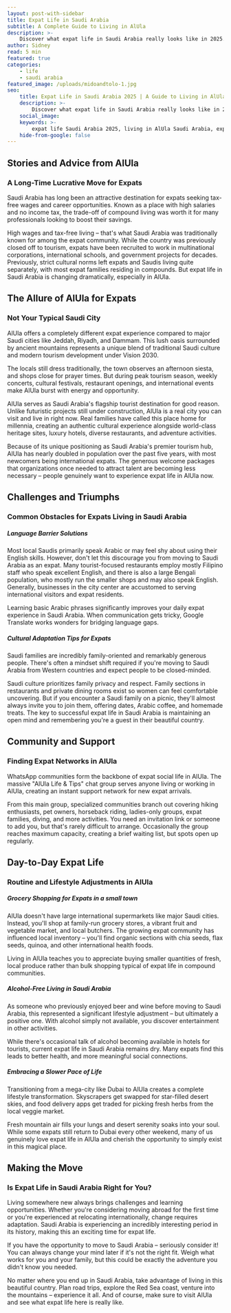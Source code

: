 ```yaml
---
layout: post-with-sidebar
title: Expat Life in Saudi Arabia 
subtitle: A Complete Guide to Living in AlUla
description: >-
    Discover what expat life in Saudi Arabia really looks like in 2025. From AlUla's thriving community to cultural adaptation tips - this is your insider guide to making the move.
author: Sidney
read: 5 min
featured: true
categories:
    - life
    - saudi arabia
featured_image: /uploads/midoandtolo-1.jpg
seo:
    title: Expat Life in Saudi Arabia 2025 | A Guide to Living in AlUla
    description: >-
        Discover what expat life in Saudi Arabia really looks like in 2025. From AlUla's thriving expat community to overcoming cultural challenges - your complete guide to living in Saudi's flagship tourism destination.
    social_image:
    keywords: >-
        expat life Saudi Arabia 2025, living in AlUla Saudi Arabia, expat community AlUla, moving to Saudi Arabia guide, Saudi Arabia expat jobs, AlUla expat housing, expat tips Saudi Arabia, Saudi Arabia lifestyle expats, AlUla tourism jobs, expat families Saudi Arabia, Saudi Arabia cultural adaptation, AlUla cost of living expats
    hide-from-google: false
---
```


## Stories and Advice from AlUla 
### A Long-Time **Lucrative** Move for Expats

Saudi Arabia has long been an attractive destination for expats seeking tax-free wages and career opportunities. Known as a place with high salaries and no income tax, the trade-off of compound living was worth it for many professionals looking to boost their savings.

High wages and tax-free living – that's what Saudi Arabia was traditionally known for among the expat community. While the country was previously closed off to tourism, expats have been recruited to work in multinational corporations, international schools, and government projects for decades. Previously, strict cultural norms left expats and Saudis living quite separately, with most expat families residing in compounds. But expat life in Saudi Arabia is changing dramatically, especially in AlUla.

## The Allure of AlUla for Expats
### Not Your **Typical** Saudi City

AlUla offers a completely different expat experience compared to major Saudi cities like Jeddah, Riyadh, and Dammam. This lush oasis surrounded by ancient mountains represents a unique blend of traditional Saudi culture and modern tourism development under Vision 2030.

The locals still dress traditionally, the town observes an afternoon siesta, and shops close for prayer times. But during peak tourism season, weekly concerts, cultural festivals, restaurant openings, and international events make AlUla burst with energy and opportunity.

AlUla serves as Saudi Arabia's flagship tourist destination for good reason. Unlike futuristic projects still under construction, AlUla is a real city you can visit and live in right now. Real families have called this place home for millennia, creating an authentic cultural experience alongside world-class heritage sites, luxury hotels, diverse restaurants, and adventure activities.

Because of its unique positioning as Saudi Arabia's premier tourism hub, AlUla has nearly doubled in population over the past five years, with most newcomers being international expats. The generous welcome packages that organizations once needed to attract talent are becoming less necessary – people genuinely want to experience expat life in AlUla now.

## Challenges and Triumphs
### Common **Obstacles** for Expats Living in Saudi Arabia

##### **Language Barrier Solutions**

Most local Saudis primarily speak Arabic or may feel shy about using their English skills. However, don't let this discourage you from moving to Saudi Arabia as an expat. Many tourist-focused restaurants employ mostly Filipino staff who speak excellent English, and there is also a large Bengali population, who mostly run the smaller shops and may also speak English. Generally, businesses in the city center are accustomed to serving international visitors and expat residents.

Learning basic Arabic phrases significantly improves your daily expat experience in Saudi Arabia. When communication gets tricky, Google Translate works wonders for bridging language gaps.

##### **Cultural Adaptation Tips for Expats**

Saudi families are incredibly family-oriented and remarkably generous people. There's often a mindset shift required if you're moving to Saudi Arabia from Western countries and expect people to be closed-minded. 

Saudi culture prioritizes family privacy and respect. Family sections in restaurants and private dining rooms exist so women can feel comfortable uncovering. But if you encounter a Saudi family on a picnic, they'll almost always invite you to join them, offering dates, Arabic coffee, and homemade treats. The key to successful expat life in Saudi Arabia is maintaining an open mind and remembering you're a guest in their beautiful country.

## Community and Support
### Finding Expat **Networks** in AlUla

WhatsApp communities form the backbone of expat social life in AlUla. The massive "AlUla Life & Tips" chat group serves anyone living or working in AlUla, creating an instant support network for new expat arrivals.

From this main group, specialized communities branch out covering hiking enthusiasts, pet owners, horseback riding, ladies-only groups, expat families, diving, and more activities. You need an invitation link or someone to add you, but that's rarely difficult to arrange. Occasionally the group reaches maximum capacity, creating a brief waiting list, but spots open up regularly.

## Day-to-Day Expat Life
### Routine and Lifestyle **Adjustments** in AlUla

##### **Grocery Shopping for Expats in a small town**

AlUla doesn't have large international supermarkets like major Saudi cities. Instead, you'll shop at family-run grocery stores, a vibrant fruit and vegetable market, and local butchers. The growing expat community has influenced local inventory – you'll find organic sections with chia seeds, flax seeds, quinoa, and other international health foods.

Living in AlUla teaches you to appreciate buying smaller quantities of fresh, local produce rather than bulk shopping typical of expat life in compound communities.

##### **Alcohol-Free Living in Saudi Arabia**

As someone who previously enjoyed beer and wine before moving to Saudi Arabia, this represented a significant lifestyle adjustment – but ultimately a positive one. With alcohol simply not available, you discover entertainment in other activities.

While there's occasional talk of alcohol becoming available in hotels for tourists, current expat life in Saudi Arabia remains dry. Many expats find this leads to better health, and more meaningful social connections.

##### **Embracing a Slower Pace of Life**

Transitioning from a mega-city like Dubai to AlUla creates a complete lifestyle transformation. Skyscrapers get swapped for star-filled desert skies, and food delivery apps get traded for picking fresh herbs from the local veggie market.

Fresh mountain air fills your lungs and desert serenity soaks into your soul. While some expats still return to Dubai every other weekend, many of us genuinely love expat life in AlUla and cherish the opportunity to simply exist in this magical place.

## Making the Move 
### Is Expat Life in Saudi Arabia **Right** for You?

Living somewhere new always brings challenges and learning opportunities. Whether you're considering moving abroad for the first time or you're experienced at relocating internationally, change requires adaptation. Saudi Arabia is experiencing an incredibly interesting period in its history, making this an exciting time for expat life.

If you have the opportunity to move to Saudi Arabia – seriously consider it! You can always change your mind later if it's not the right fit. Weigh what works for you and your family, but this could be exactly the adventure you didn't know you needed.

No matter where you end up in Saudi Arabia, take advantage of living in this beautiful country. Plan road trips, explore the Red Sea coast, venture into the mountains – experience it all. And of course, make sure to visit AlUla and see what expat life here is really like.
